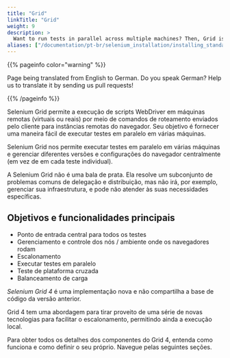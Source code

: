 ```yaml
---
title: "Grid"
linkTitle: "Grid"
weight: 9
description: >
  Want to run tests in parallel across multiple machines? Then, Grid is for you.
aliases: ["/documentation/pt-br/selenium_installation/installing_standalone_server/"]
---
```


{{% pageinfo color="warning" %}}
<p class="lead">
   <i class="fas fa-language display-4"></i> 
   Page being translated from 
   English to German. Do you speak German? Help us to translate
   it by sending us pull requests!
</p>
{{% /pageinfo %}}

Selenium Grid permite a execução de scripts WebDriver em máquinas remotas (virtuais
ou reais) por meio de comandos de roteamento enviados pelo cliente para instâncias remotas do navegador.
Seu objetivo é fornecer uma maneira fácil de executar testes em paralelo em várias máquinas.

Selenium Grid nos permite executar testes em paralelo em várias máquinas
e gerenciar diferentes versões e configurações do navegador centralmente
(em vez de em cada teste individual).

A Selenium Grid não é uma bala de prata.
Ela resolve um subconjunto de problemas comuns de delegação e distribuição,
mas não irá, por exemplo, gerenciar sua infraestrutura,
e pode não atender às suas necessidades específicas.

## Objetivos e funcionalidades principais

* Ponto de entrada central para todos os testes
* Gerenciamento e controle dos nós / ambiente onde os navegadores rodam
* Escalonamento
* Executar testes em paralelo
* Teste de plataforma cruzada
* Balanceamento de carga


_Selenium Grid 4_ é uma implementação nova e não compartilha a base de código
da versão anterior.

Grid 4 tem uma abordagem para tirar proveito de uma série de novas tecnologias para facilitar o escalonamento, permitindo ainda a execução local.

Para obter todos os detalhes dos componentes do Grid 4, entenda como funciona e como definir
o seu próprio. Navegue pelas seguintes seções.